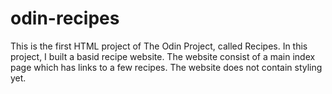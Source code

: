 # odin-recipes
This is the first HTML project of The Odin Project, called Recipes.
In this project, I built a basid recipe website.
The website consist of a main index page which has links to a few recipes. 
The website does not contain styling yet.
